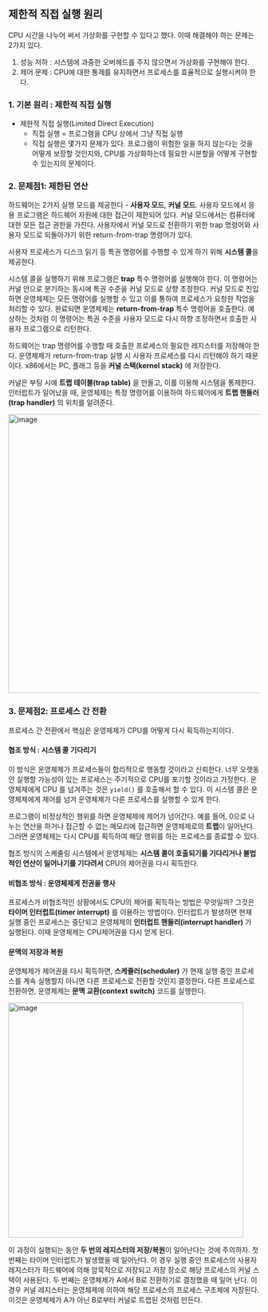 ## 제한적 직접 실행 원리

CPU 시간을 나누어 써서 가상화를 구현할 수 있다고 했다. 이때 해결해야 하는 문제는 2가지 있다. 

1. 성능 저하 : 시스템에 과중한 오버헤드를 주지 않으면서 가상화를 구현해야 한다.
2. 제어 문제 : CPU에 대한 통제를 유지하면서 프로세스를 효율적으로 실행시켜야 한다. 

### 1. 기본 원리 : 제한적 직접 실행

- 제한적 직접 실행(Limited Direct Execution)
  - 직접 실행 = 프로그램을 CPU 상에서 그냥 직접 실행 
  - 직접 실행은 몇가지 문제가 있다. 프로그램이 위험한 일을 하지 않는다는 것을 어떻게 보장할 것인지와, CPU를 가상화하는데 필요한 시분할을 어떻게 구현할 수 있는지의 문제이다. 

### 2. 문제점1: 제한된 연산

하드웨어는 2가지 실행 모드를 제공한다 - **사용자 모드**, **커널 모드**. 사용자 모드에서 응용 프로그램은 하드웨어 자원에 대한 접근이 제한되어 있다. 커널 모드에서는 컴퓨터에 대한 모든 접근 권한을 가진다. 사용자에서 커널 모드로 전환하기 위한 trap 명령어와 사용자 모드로 되돌아가기 위한 return-from-trap 명령어가 있다. 

사용자 프로세스가 디스크 읽기 등 특권 명령어를 수행할 수 있게 하기 위해 **시스템 콜**을 제공한다.  

시스템 콜을 실행하기 위해 프로그램은 **trap** 특수 명령어를 실행해야 한다. 이 명령어는 커널 안으로 분기하는 동시에 특권 수준을 커널 모드로 상향 조정한다. 커널 모드로 진입하면 운영체제는 모든 명령어를 실행할 수 있고 이를 통하여 프로세스가 요청한 작업을 처리할 수 있다. 완료되면 운영체제는 **return-from-trap** 특수 명령어을 호출한다. 예상하는 것처럼 이 명령어는 특권 수준을 사용자 모드로 다시 하향 조정하면서 호출한 사용자 프로그램으로 리턴한다.

하드웨어는 trap 명령어를 수행할 때 호출한 프로세스의 필요한 레지스터를 저장해야 한다. 운영체제가 return-from-trap 실행 시 사용자 프로세스를 다시 리턴해야 하기 때문이다. x86에서는 PC, 플래그 등을 **커널 스택(kernel stack)** 에 저장한다. 

커널은 부팅 시에 **트랩 테이블(trap table)** 을 만들고, 이를 이용해 시스템을 통제한다. 인터럽트가 일어났을 때, 운영체제는 특정 명령어를 이용하여 하드웨어에게 **트랩 핸들러(trap handler)** 의 위치를 알려준다. 

<img width="559" alt="image" src="https://github.com/ddoddii/OS-CA-Study/assets/95014836/7f4c815e-708a-461b-b51a-1a3e9199d4a0">

### 3. 문제점2: 프로세스 간 전환

프로세스 간 전환에서 핵심은 운영체제가 CPU를 어떻게 다시 획득하는지이다. 

#### 협조 방식 : 시스템 콜 기다리기 

이 방식은 운영체제가 프로세스들이 합리적으로 행동할 것이라고 신뢰한다. 너무 오랫동안 실행할 가능성이 있는 프로세스는 주기적으로 CPU를 포기할 것이라고 가정한다. 운영체제에게 CPU 를 넘겨주는 것은 `yield()` 를 호출해서 할 수 있다. 이 시스템 콜은 운영체제에게 제어를 넘겨 운영체제가 다른 프로세스를 실행할 수 있게 한다. 


프로그램이 비정상적인 행위를 하면 운영체제에 제어가 넘어간다. 예를 들어, 0으로 나누는 연산을 하거나 접근할 수 없는 메모리에 접근하면 운영체제로의 **트랩**이 일어난다. 그러면 운영체제는 다시 CPU를 획득하여 해당 행위를 하는 프로세스를 종료할 수 있다.

협조 방식의 스케줄링 시스템에서 운영체제는 **시스템 콜이 호출되기를 기다리거나 불법적인 연산이 일어나기를 기다려서** CPU의 제어권을 다시 획득한다.

#### 비협조 방식 : 운영체제게 전권을 행사

프로세스가 비협조적인 상황에서도 CPU의 제어를 획득하는 방법은 무엇일까? 그것은 **타이머 인터럽트(timer interrupt)** 를 이용하는 방법이다. 인터럽트가 발생하면 현재 실행 중인 프로세스는 중단되고 운영체제의 **인터럽트 핸들러(interrupt handler)** 가 실행된다. 이때 운영체제는 CPU제어권을 다시 얻게 된다. 

#### 문맥의 저장과 복원

운영체제가 제어권을 다시 획득하면, **스케쥴러(scheduler)** 가 현재 실행 중인 프로세스를 계속 실행할지 아니면 다른 프로세스로 전환할 것인지 결정한다. 다른 프로세스로 전환하면, 운영체제는 **문맥 교환(context switch)** 코드를 실행한다. 

<img width="471" alt="image" src="https://github.com/ddoddii/OS-CA-Study/assets/95014836/621b1618-c034-48e9-99bb-0e0a37112c72">

이 과정이 실행되는 동안 **두 번의 레지스터의 저장/복원**이 일어난다는 것에 주의하자.
첫 번째는 타이머 인터럽트가 발생했을 때 일어난다. 이 경우 실행 중인 프로세스의 사용자 레지스터가 하드웨어에 의해 암묵적으로 저장되고 저장 장소로 해당 프로세스의 커널 스택이 사용된다. 두 번째는 운영체제가 A에서 B로 전환하기로 결정했을 때 일어 난다. 이 경우 커널 레지스터는 운영체제에 의하여 해당 프로세스의 프로세스 구조체에 저장된다. 이것은 운영체제가 A가 아닌 B로부터 커널로 트랩된 것처럼 만든다.

